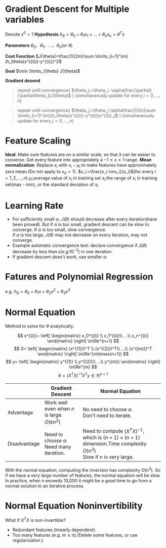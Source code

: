 # Gradient Descent for Multiple variables
Denote $x^0=1$
**Hypothesis**
$h_\theta=\theta_0+\theta_1x_1+...+\theta_nx_n=\theta^Tx$

**Parameters**
$\theta_0$、$\theta_1$、...、$\theta_n$(or $\theta$)

**Cost Function**
$J(\theta)=\frac{1}{2m}\sum \limits_{i=1}^{m}(h_\theta(x^{(i)})-y^{(i)})^2$

**Goal**
$\min \limits_{\theta} J(\theta)$

**Gradient desend**
>repeat until convergence{
	$\theta_j:=\theta_j -\alpha\frac{\partial}{\partial\theta_j}J(\theta)$
} (simultaneously update for every $j=0,...,n$)

>repeat until convergence{
	$\theta_j:=\theta_j-\alpha\frac{1}{m}\sum \limits_{i=1}^{m}(h_\theta(x^{(i)})-y^{(i)})x^{(i)}_j$
} (simultaneously update for every $j=0,...,n$)

# Feature Scaling
**Ideal**: Make sure features are on a similar scale, so that it can be easier to converse.
Get every feature into appropriately a $-1{\le}x{\le}1$ range.
**Mean normalization**: Replace $x_i$ with $x_i-\mu_i$ to make features have approximately zero mean.(Do not apply to $x_0=1$).
$x_i:=\frac{x_i-\mu_i}{s_i}$(for every $i=1,2,...,n$)
$\mu_i$:average value of $x_i$ in training set
$s_i$:the range of $x_i$ in training set(max - min), or the standard deviation of $x_i$

# Learning Rate
- For sufficiently small $\alpha$, $J(\theta)$ should decrease after every iteration(have been proved). But if $\alpha$ is too small, gradient descent can be slow to converge.
If $\alpha$ is too small, slow convergence.  
if $\alpha$ is too large, $J(\theta)$ may not decrease on every iteration, may not converge.
- Example automatic convergence test: declare convergence if $J(\theta)$ decrease by less than $\epsilon(e.g.10^{-3})$ in one iteration.
- If gradient descent does't work, use smaller $\alpha$.

# Fatures and Polynomial Regression
e.g.   $h_\theta=\theta_0+\theta_1x+\theta_2x^2+\theta_3x^3$

# Normal Equation
Method to solve for $\theta$ analytically.


$$
x^{(i)}=
 \left[ 
 \begin{matrix} 
x_0^{(i)} \\ 
  x_1^{(i)}\\ 
  ...\\
  x_n^{(i)} 
 \end{matrix} 
 \right]
 \in\Re^{n+1}
 $$
 $$
X=
 \left[ 
 \begin{matrix} 
 (x^{(1)})^T \\ 
 (x^{(2)})^T\\ 
  ...\\
 (x^{(m)})^T 
 \end{matrix} 
 \right]
  \in\Re^{m\times(n+1)}
 $$
 $$
y=
 \left[ 
 \begin{matrix} 
y^{(1)} \\ 
  y^{(2)}\\ 
  ...\\
 y^{(m)} 
 \end{matrix} 
 \right]
 \in\Re^{m}
 $$
 $$
 \theta=(X^TX)^{-1}X^Ty \in\Re^{n+1}
 $$

|                |Gradient Descent|Normal Equation                        |
|----------------|-------------------------------|-----------------------------|
|Advantage|Work well even when $n$ is large.<br>$O(kn^2)$|No need to choose $\alpha$. <br> Don't need to iterate.|
|Disadvantage|Need to choose $\alpha$.<br>Need many iteration.|Need to compute $(X^TX)^{-1}$, which is $(n+1)\times(n+1)$ dimension.Time complexity $O(n^3)$<br> Slow if n is very large.|
With the normal equation, computing the inversion has complexity $O(n^3)$. So if we have a very large number of features, the normal equation will be slow. In practice, when n exceeds 10,000 it might be a good time to go from a normal solution to an iterative process.

# Normal Equation Noninvertibility

What if $X^TX$ is non-invertible?
- Redundant features (linearly dependent).
- Too many features (e.g. $m{\le}n$).(Delete some features, or use regularization.)
<!--stackedit_data:
eyJoaXN0b3J5IjpbODUwMzE4NThdfQ==
-->